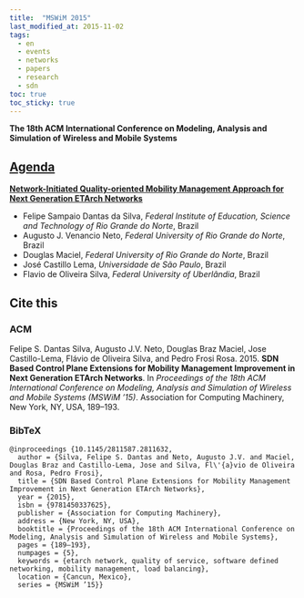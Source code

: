 ```yaml
---
title:  "MSWiM 2015"
last_modified_at: 2015-11-02
tags:
  - en
  - events
  - networks
  - papers
  - research
  - sdn
toc: true
toc_sticky: true
---
```


**The 18th ACM International Conference on Modeling, Analysis and Simulation of Wireless and Mobile Systems**

## [Agenda](http://mswimconf.com/2015/)


[**Network-Initiated Quality-oriented Mobility Management Approach for Next Generation ETArch Networks**](https://www.researchgate.net/publication/283718842_Network-Initiated_Quality-oriented_Mobility_Management_Approach_for_Next_Generation_ETArch_Networks)

 - Felipe Sampaio Dantas da Silva, *Federal Institute of Education, Science and Technology of Rio Grande do Norte*, Brazil
 - Augusto J. Venancio Neto, *Federal University of Rio Grande do Norte*, Brazil
 - Douglas Maciel, *Federal University of Rio Grande do Norte*, Brazil
 - José Castillo Lema, *Universidade de São Paulo*, Brazil
 - Flavio de Oliveira Silva, *Federal University of Uberlândia*, Brazil

## Cite this

### ACM

Felipe S. Dantas Silva, Augusto J.V. Neto, Douglas Braz Maciel, Jose Castillo-Lema, Flávio de Oliveira Silva, and Pedro Frosi Rosa. 2015. **SDN Based Control Plane Extensions for Mobility Management Improvement in Next Generation ETArch Networks**. In *Proceedings of the 18th ACM International Conference on Modeling, Analysis and Simulation of Wireless and Mobile Systems (MSWiM ’15)*. Association for Computing Machinery, New York, NY, USA, 189–193.

### BibTeX

```
@inproceedings {10.1145/2811587.2811632,
  author = {Silva, Felipe S. Dantas and Neto, Augusto J.V. and Maciel, Douglas Braz and Castillo-Lema, Jose and Silva, Fl\'{a}vio de Oliveira and Rosa, Pedro Frosi},
  title = {SDN Based Control Plane Extensions for Mobility Management Improvement in Next Generation ETArch Networks},
  year = {2015},
  isbn = {9781450337625},
  publisher = {Association for Computing Machinery},
  address = {New York, NY, USA},
  booktitle = {Proceedings of the 18th ACM International Conference on Modeling, Analysis and Simulation of Wireless and Mobile Systems},
  pages = {189–193},
  numpages = {5},
  keywords = {etarch network, quality of service, software defined networking, mobility management, load balancing},
  location = {Cancun, Mexico},
  series = {MSWiM ’15}}
```
